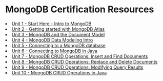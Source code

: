 # MongoDB Certification Resources

<li class="masthead__menu-item">
    <a href="/mongodb-certification/unit1.html">Unit 1 - Start Here - Intro to MongoDB</a>
</li>
<li class="masthead__menu-item">
    <a href="/mongodb-certification/unit2.html">Unit 2 - Getting started with MongoDB Atlas</a>
</li>
<li class="masthead__menu-item">
    <a href="/mongodb-certification/unit3.html">Unit 3 - MongoDB and the Document Model</a>
</li>
<li class="masthead__menu-item">
    <a href="/mongodb-certification/unit4.html">Unit 4 - MongoDB Data Modeling Intro</a>
</li>
<li class="masthead__menu-item">
    <a href="/mongodb-certification/unit5.html">Unit 5 - Connecting to a MongoDB database</a>
</li>
<li class="masthead__menu-item">
    <a href="/mongodb-certification/unit6.html">Unit 6 - Connecting to MongoDB in Java</a>
</li>
<li class="masthead__menu-item">
    <a href="/mongodb-certification/unit7.html">Unit 7 - MongoDB CRUD Operations: Insert and Find Documents</a>
</li>
<li class="masthead__menu-item">
    <a href="/mongodb-certification/unit8.html">Unit 8 - MongoDB CRUD Operations: Replace and Delete Documents</a>
</li>
<li class="masthead__menu-item">
    <a href="/mongodb-certification/unit9.html">Unit 9 - MongoDB CRUD Operations: Modifying Query Results</a>
</li>
<li class="masthead__menu-item">
    <a href="/mongodb-certification/unit10.html">Unit 10 - MongoDB CRUD Operations in Java</a>
</li>